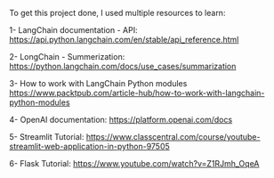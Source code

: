 To get this project done, I used multiple resources to learn:

1- LangChain documentation - API:
https://api.python.langchain.com/en/stable/api_reference.html

2- LongChain - Summerization:
https://python.langchain.com/docs/use_cases/summarization

3- How to work with LangChain Python modules
https://www.packtpub.com/article-hub/how-to-work-with-langchain-python-modules

4- OpenAI documentation:
https://platform.openai.com/docs

5- Streamlit Tutorial:
https://www.classcentral.com/course/youtube-streamlit-web-application-in-python-97505

6- Flask Tutorial:
https://www.youtube.com/watch?v=Z1RJmh_OqeA
